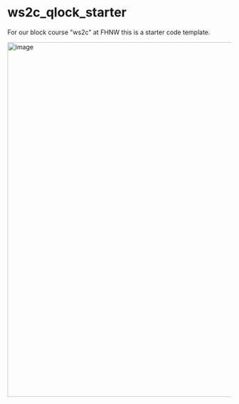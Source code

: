 # ws2c_qlock_starter

For our block course "ws2c" at FHNW this is a starter code template.

<img width="795" alt="image" src="https://github.com/nuritnt/ws2c_qlock_starter/assets/11731325/5839e0e0-c8af-475f-b206-470bffc62886">
